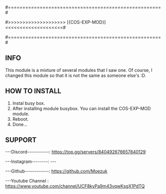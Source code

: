 #=====================================================#

#>>>>>>>>>>>>>>>>>>>> [{COS-EXP-MOD}] <<<<<<<<<<<<<<<<<<<<#

#=====================================================#


## INFO
This module is a mixture of several modules that I saw one. Of course, I changed this module so that it is not the same as someone else's :D.

## HOW TO INSTALL
1. Instal busy box. 
2. After installing module busybox. You can install the COS-EXP-MOD module.
4. Reboot.
3. Done...

## SUPPORT
---Discord-----------: https://top.gg/servers/840492676657840129

---Instagram--------: ---

---Github------------: https://github.com/Moezuk

---Youtube Channel : https://www.youtube.com/channel/UCF8kyPa9m43vqwKsgX1PdTQ

